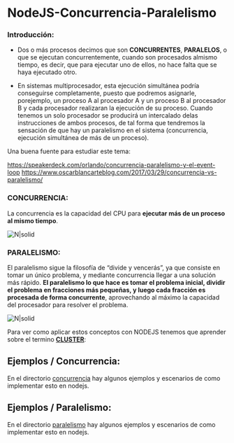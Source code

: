 # NodeJS-Concurrencia-Paralelismo

### Introducción:
- Dos o más procesos decimos que son **CONCURRENTES**, **PARALELOS**, o que se ejecutan concurrentemente, cuando son procesados almismo tiempo, es decir, que para ejecutar uno de ellos, no hace falta que se haya ejecutado otro.

- En sistemas multiprocesador, esta ejecución simultánea podría conseguirse completamente, puesto que podremos asignarle, porejemplo, un proceso A al procesador A y un proceso B al procesador B y cada procesador realizaran la ejecución de su proceso.
Cuando tenemos un solo procesador se producirá un intercalado delas instrucciones de ambos procesos, de tal forma que tendremos la sensación de que hay un paralelismo en el sistema (concurrencia, ejecución simultánea de más de un proceso).

Una buena fuente para estudiar este tema:

https://speakerdeck.com/orlando/concurrencia-paralelismo-y-el-event-loop
https://www.oscarblancarteblog.com/2017/03/29/concurrencia-vs-paralelismo/

### CONCURRENCIA:
La concurrencia es la capacidad del CPU para **ejecutar más de un proceso al mismo tiempo**.

![N|solid](https://www.oscarblancarteblog.com/wp-content/uploads/2017/03/1-1.png)

### PARALELISMO:
El paralelismo sigue la filosofía de “divide y vencerás”, ya que consiste en tomar un único problema, y mediante concurrencia llegar a una solución más rápido. **El paralelismo lo que hace es tomar el problema inicial, dividir el problema en fracciones más pequeñas, y luego cada fracción es procesada de forma concurrente**, aprovechando al máximo la capacidad del procesador para resolver el problema.

![N|solid](https://www.oscarblancarteblog.com/wp-content/uploads/2017/03/2.png)


Para ver como aplicar estos conceptos con NODEJS tenemos que aprender sobre el termino **[CLUSTER]**:

[CLUSTER]:https://github.com/damiancipolat/NodeJS-Concurrencia-Paralelismo/tree/master/cluster

## Ejemplos / Concurrencia:
En el directorio [concurrencia] hay algunos ejemplos y escenarios de como implementar esto en nodejs.

[concurrencia]:https://github.com/damiancipolat/NodeJS-Concurrencia-Paralelismo/tree/master/concurrencia

## Ejemplos / Paralelismo:
En el directorio [paralelismo] hay algunos ejemplos y escenarios de como implementar esto en nodejs.

[paralelismo]:https://github.com/damiancipolat/NodeJS-Concurrencia-Paralelismo/tree/master/paralelismo

